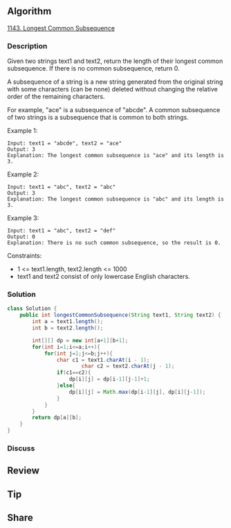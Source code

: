 ## Algorithm

[1143. Longest Common Subsequence](https://leetcode.com/problems/longest-common-subsequence/)

### Description

Given two strings text1 and text2, return the length of their longest common subsequence. If there is no common subsequence, return 0.

A subsequence of a string is a new string generated from the original string with some characters (can be none) deleted without changing the relative order of the remaining characters.

For example, "ace" is a subsequence of "abcde".
A common subsequence of two strings is a subsequence that is common to both strings.

Example 1:

```
Input: text1 = "abcde", text2 = "ace"
Output: 3  
Explanation: The longest common subsequence is "ace" and its length is 3.
```

Example 2:

```
Input: text1 = "abc", text2 = "abc"
Output: 3
Explanation: The longest common subsequence is "abc" and its length is 3.
```

Example 3:

```
Input: text1 = "abc", text2 = "def"
Output: 0
Explanation: There is no such common subsequence, so the result is 0.
```

Constraints:

- 1 <= text1.length, text2.length <= 1000
- text1 and text2 consist of only lowercase English characters.

### Solution

```java
class Solution {
    public int longestCommonSubsequence(String text1, String text2) {
        int a = text1.length();
        int b = text2.length();

        int[][] dp = new int[a+1][b+1];
        for(int i=1;i<=a;i++){
            for(int j=1;j<=b;j++){
                char c1 = text1.charAt(i - 1);
				        char c2 = text2.charAt(j - 1);
                if(c1==c2){
                    dp[i][j] = dp[i-1][j-1]+1;
                }else{
                    dp[i][j] = Math.max(dp[i-1][j], dp[i][j-1]);
                }
            }
        }
        return dp[a][b];
    }
}
```

### Discuss

## Review


## Tip


## Share
